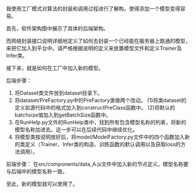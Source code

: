 我使用工厂模式对算法的封装和调用过程进行了解构，使得添加一个模型变得容易。

首先，软件架构图中展示了具体的后端架构。

而网络封装接口说明详细地定义了如何去封装一个已经能在服务器上跑通的模型，来把它加入到平台中。请严格根据说明的定义来放置模型文件和定义Trainer及Infer类。

接下来，就是如何在工厂中加入新的模型。

后端步骤：
1. 将Dataset类文件放到dataset目录下。
2. 将dataset/PreFactory.py中的PreFactory类做两个改动。
  (1)将类dataset的定义如源代码中的格式加入到constructPreClass函数中。
  (2)将默认的batchsize值加入到getBatchSize函数中。
3. 在RunHelp.py文件的RunHelp类中，找到所有包含模型名称的列表，将新的模型名称加进去。这一步可以在后续代码中继续优化。
4. 将模型类按说明放好后，将model/ModelFactory.py文件中的四个函数加入新的类定义（Trainer、Infer类的构造、训练函数的默认调用以及获取loss的方法调用）。

前端步骤：
在src/components/data_A.js文件中加入新的节点定义。模型名称要与后端中的模型名称一致。

至此，新的模型就可以使用了。
